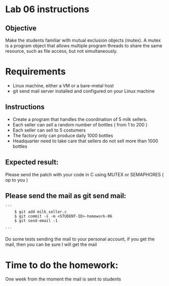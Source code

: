 # Lab 06 instructions

## Objective

Make the students familiar with mutual exclusion objects (mutex). A mutex is a program object that allows
multiple program threads to share the same resource, such as file access, but not simultaneously.

# Requirements

* Linux machine, either a VM or a bare-metal host
* git send mail server installed and configured on your Linux machine

## Instructions

* Create a program that handles the coordination of 5 milk sellers.
* Each seller can sell a random number of bottles ( from 1 to 200 )
* Each seller can sell to 5 costumers
* The factory only can produce daily 1000 bottles
* Headquarter need to take care that sellers do not sell more than 1000 bottles

## Expected result:

Please send the patch with your code in C using MUTEX or SEMAPHORES ( op to you )

## Please send the mail as git send mail:

    ```
        $ git add milk_seller.c
        $ git commit -s -m <STUDENT-ID>-homework-06
        $ git send-email -1

    ```
Do some tests sending the mail to your personal account, if you get the mail,
then you can be sure I will get the mail

# Time to do the homework:

One week from the moment the mail is sent to students

